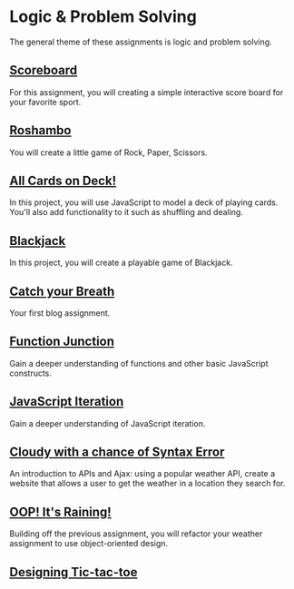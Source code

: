 # Logic & Problem Solving

The general theme of these assignments is logic and problem solving.

## [Scoreboard](/handbook/curriculum/fundamentals/javascript/assignments/scoreboard)

For this assignment, you will creating a simple interactive score board for your favorite sport.

## [Roshambo](/handbook/curriculum/fundamentals/javascript/assignments/roshambo)

You will create a little game of Rock, Paper, Scissors.

## [All Cards on Deck!](/handbook/curriculum/fundamentals/javascript/assignments/all-cards-on-deck)

In this project, you will use JavaScript to model a deck of playing cards. You'll also add functionality to it such as shuffling and dealing.

## [Blackjack](/handbook/curriculum/fundamentals/javascript/assignments/blackjack)

In this project, you will create a playable game of Blackjack.

## [Catch your Breath](/handbook/curriculum/fundamentals/javascript/assignments/catch-your-breath)

Your first blog assignment.

## [Function Junction](/handbook/curriculum/fundamentals/javascript/assignments/function-junction)

Gain a deeper understanding of functions and other basic JavaScript constructs.

## [JavaScript Iteration](/handbook/curriculum/fundamentals/javascript/assignments/js-iteration)

Gain a deeper understanding of JavaScript iteration.

## [Cloudy with a chance of Syntax Error](/handbook/curriculum/fundamentals/javascript/assignments/weather-api)

An introduction to APIs and Ajax: using a popular weather API, create a website that allows a user to get the weather in a location they search for.

## [OOP! It's Raining!](/handbook/curriculum/fundamentals/javascript/assignments/weather-oop)

Building off the previous assignment, you will refactor your weather assignment to use object-oriented design.

## [Designing Tic-tac-toe](/handbook/curriculum/fundamentals/javascript/assignments/designing-tic-tac-toe)
